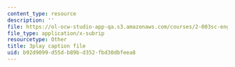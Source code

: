 ```yaml
---
content_type: resource
description: ''
file: https://ol-ocw-studio-app-qa.s3.amazonaws.com/courses/2-003sc-engineering-dynamics-fall-2011/b92d9099d55db89bd352fbd30dbfeea8_jROTMB142T0.srt
file_type: application/x-subrip
resourcetype: Other
title: 3play caption file
uid: b92d9099-d55d-b89b-d352-fbd30dbfeea8
---
```

